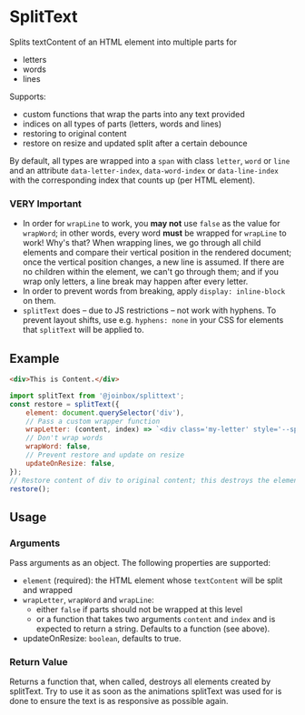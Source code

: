 # SplitText

Splits textContent of an HTML element into multiple parts for
- letters
- words
- lines

Supports:
- custom functions that wrap the parts into any text provided
- indices on all types of parts (letters, words and lines)
- restoring to original content
- restore on resize and updated split after a certain debounce

By default, all types are wrapped into a `span` with class `letter`, `word` or `line` and an 
attribute `data-letter-index`, `data-word-index` or `data-line-index` with the corresponding
index that counts up (per HTML element).

### VERY Important
- In order for `wrapLine` to work, you **may not** use `false` as the value for 
`wrapWord`; in other words, every word **must** be wrapped for `wrapLine` to work! Why's that?
When wrapping lines, we go through all child elements and compare their vertical position
in the rendered document; once the vertical position changes, a new line is assumed. If there
are no children within the element, we can't go through them; and if you wrap only letters, a
line break may happen after every letter.
- In order to prevent words from breaking, apply `display: inline-block` on them.
- `splitText` does – due to JS restrictions – not work with hyphens. To prevent layout shifts, use
e.g. `hyphens: none` in your CSS for elements that `splitText` will be applied to.

## Example

```html
<div>This is Content.</div>
```

```javascript
import splitText from '@joinbox/splittext';
const restore = splitText({
    element: document.querySelector('div'),
    // Pass a custom wrapper function
    wrapLetter: (content, index) => `<div class='my-letter' style='--splitTextIndex: ${index}'>${content}</div>`,
    // Don't wrap words
    wrapWord: false,
    // Prevent restore and update on resize
    updateOnResize: false,
});
// Restore content of div to original content; this destroys the elements created by splitText.
restore();
```


## Usage

### Arguments
Pass arguments as an object. The following properties are supported: 
- `element` (required): the HTML element whose `textContent` will be split and wrapped
- `wrapLetter`, `wrapWord` and `wrapLine`: 
    - either `false` if parts should not be wrapped at this level
    - or a function that takes two arguments `content` and `index` and is expected to return a
    string. Defaults to a function (see above).
- updateOnResize: `boolean`, defaults to true.

### Return Value

Returns a function that, when called, destroys all elements created by splitText. Try to use it
as soon as the animations splitText was used for is done to ensure the text is as responsive
as possible again.